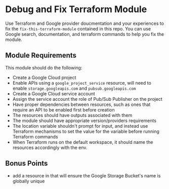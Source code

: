  # Debug and Fix Terraform Module

Use Terraform and Google provider doucmentation and your experiences to fix the `fix-this-terraform-module` contained in this repo. You can use Google search, documentation, and terraform commands to help you fix the module.

## Module Requirements

This module should do the following:

 - Create a Google Cloud project
- Enable APIs using a `google_project_service` resource, will need to enable `storage.googleapis.com` and `pubsub.googleapis.com`
 - Create a Google Cloud service account
 - Assign the service account the role of Pub/Sub Publisher on the project
 - Have proper dependencies between resources, such as ones that require an API to be enabled first before creation
 - The resources should have outputs associated with them
 - The module should have appropriate version/providers requirements
 - The location variable shouldn't prompt for input, and instead use Terraform mechanisms to set the value for the variable before running Terraform commands
 - When Terraform runs on the default workspace, it should name the resources accordingly with the env. 

## Bonus Points

 - add a resource in that will ensure the Google Storage Bucket's name is globally unique
